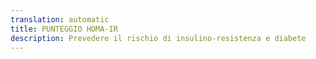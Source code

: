 ```yaml
---
translation: automatic
title: PUNTEGGIO HOMA-IR
description: Prevedere il rischio di insulino-resistenza e diabete
---
```

